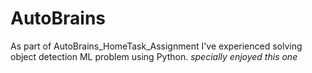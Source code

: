 # AutoBrains
As part of AutoBrains_HomeTask_Assignment
I've experienced solving object detection ML problem using Python.
*specially enjoyed this one*
